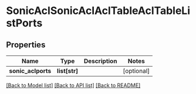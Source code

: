 # SonicAclSonicAclAclTableAclTableListPorts

## Properties
Name | Type | Description | Notes
------------ | ------------- | ------------- | -------------
**sonic_aclports** | **list[str]** |  | [optional] 

[[Back to Model list]](../README.md#documentation-for-models) [[Back to API list]](../README.md#documentation-for-api-endpoints) [[Back to README]](../README.md)


